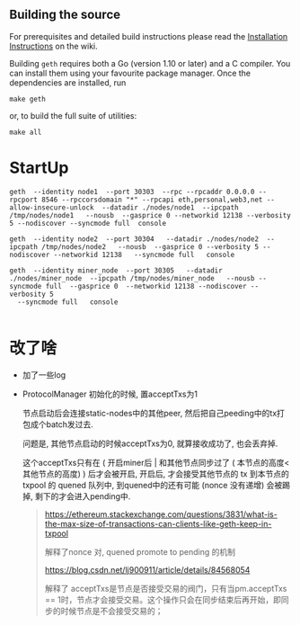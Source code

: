 ## Building the source

For prerequisites and detailed build instructions please read the [Installation Instructions](https://github.com/ethereum/go-ethereum/wiki/Building-Ethereum) on the wiki.

Building `geth` requires both a Go (version 1.10 or later) and a C compiler. You can install
them using your favourite package manager. Once the dependencies are installed, run

```shell
make geth
```

or, to build the full suite of utilities:

```shell
make all
```

# StartUp

```
geth  --identity node1  --port 30303  --rpc --rpcaddr 0.0.0.0 --rpcport 8546 --rpccorsdomain "*" --rpcapi eth,personal,web3,net --allow-insecure-unlock  --datadir ./nodes/node1  --ipcpath /tmp/nodes/node1   --nousb  --gasprice 0 --networkid 12138 --verbosity  5 --nodiscover --syncmode full  console

geth  --identity node2  --port 30304   --datadir ./nodes/node2  --ipcpath /tmp/nodes/node2   --nousb  --gasprice 0 --verbosity 5 --nodiscover --networkid 12138   --syncmode full   console

geth  --identity miner_node  --port 30305   --datadir ./nodes/miner_node  --ipcpath /tmp/nodes/miner_node   --nousb --syncmode full  --gasprice 0  --networkid 12138 --nodiscover --verbosity 5
  --syncmode full   console
  
```



# 改了啥

- 加了一些log

- ProtocolManager 初始化的时候, 置acceptTxs为1

  节点启动后会连接static-nodes中的其他peer, 然后把自己peeding中的tx打包成个batch发过去.

  问题是, 其他节点启动的时候acceptTxs为0, 就算接收成功了, 也会丢弃掉.

  这个acceptTxs只有在 ( 开启miner后 | 和其他节点同步过了 ( 本节点的高度<其他节点的高度) ) 后才会被开启, 开启后, 才会接受其他节点的 tx 到本节点的 txpool 的 quened 队列中, 到quened中的还有可能 (nonce 没有递增) 会被踢掉, 剩下的才会进入pending中.
  
  > https://ethereum.stackexchange.com/questions/3831/what-is-the-max-size-of-transactions-can-clients-like-geth-keep-in-txpool
  >
  > 解释了nonce 对, quened promote to pending 的机制
  >
  > 
  >
  > https://blog.csdn.net/lj900911/article/details/84568054
  >
  > 解释了 acceptTxs是节点是否接受交易的阀门，只有当pm.acceptTxs == 1时，节点才会接受交易。这个操作只会在同步结束后再开始，即同步的时候节点是不会接受交易的；
  
  

